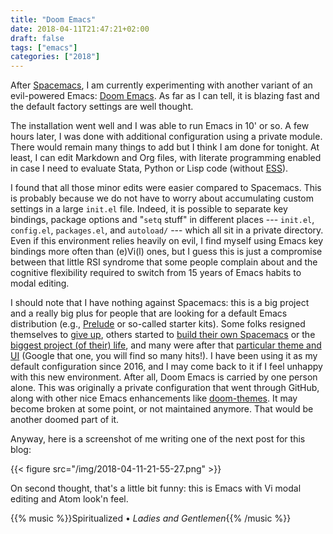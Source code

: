 ```yaml
---
title: "Doom Emacs"
date: 2018-04-11T21:47:21+02:00
draft: false
tags: ["emacs"]
categories: ["2018"]
---
```


After [Spacemacs](http://spacemacs.org), I am currently experimenting with another variant of an evil-powered Emacs: [Doom Emacs](https://github.com/hlissner/doom-emacs). As far as I can tell, it is blazing fast and the default factory settings are well thought.

The installation went well and I was able to run Emacs in 10' or so. A few hours later, I was done with additional configuration using a private module. There would remain many things to add but I think I am done for tonight. At least, I can edit Markdown and Org files, with literate programming enabled in case I need to evaluate Stata, Python or Lisp code (without [ESS](https://ess.r-project.org)).

I found that all those minor edits were easier compared to Spacemacs. This is probably because we do not have to worry about accumulating custom settings in a large `init.el` file. Indeed, it is possible to separate key bindings, package options and "`setq` stuff" in different places --- `init.el`, `config.el`, `packages.el`, and `autoload/` --- which all sit in a private directory. Even if this environment relies heavily on evil, I find myself using Emacs key bindings more often than (e)Vi(l) ones, but I guess this is just a compromise between that little RSI syndrome that some people complain about and the cognitive flexibility required to switch from 15 years of Emacs habits to modal editing.

I should note that I have nothing against Spacemacs: this is a big project and a really big plus for people that are looking for a default Emacs distribution (e.g., [Prelude](https://github.com/bbatsov/prelude) or so-called starter kits). Some folks resigned themselves to [give up](http://thume.ca/2017/03/04/my-text-editor-journey-vim-spacemacs-atom-and-sublime-text/), others started to [build their own Spacemacs](https://sam217pa.github.io/2016/09/02/how-to-build-your-own-spacemacs/) or the [biggest project (of their) life](https://dsdshcym.github.io/blog/2018/01/22/compare-doom-emacs-spacemacs-vanilla-emacs/), and many were after that [particular theme and UI](http://pragmaticemacs.com/emacs/get-that-spacemacs-look-without-spacemacs/) (Google that one, you will find so many hits!). I have been using it as my default configuration since 2016, and I may come back to it if I feel unhappy with this new environment. After all, Doom Emacs is carried by one person alone. This was originally a private configuration that went through GitHub, along with other nice Emacs enhancements like [doom-themes](https://github.com/hlissner/emacs-doom-themes). It may become broken at some point, or not maintained anymore. That would be another doomed part of it.

Anyway, here is a screenshot of me writing one of the next post for this blog:

{{< figure src="/img/2018-04-11-21-55-27.png" >}}

On second thought, that's a little bit funny: this is Emacs with Vi modal editing and Atom look'n feel. 

{{% music %}}Spiritualized • *Ladies and Gentlemen*{{% /music %}}
